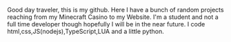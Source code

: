 Good day traveler, this is my github. Here I have a bunch of random projects reaching from my Minecraft Casino to my Website. I'm a student and not a full time developer though hopefully I will be in the near future. I code html,css,JS(nodejs),TypeScript,LUA and a little python.
